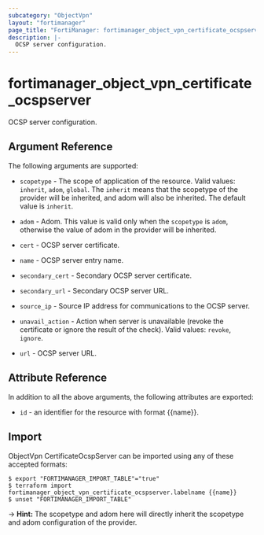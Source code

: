 ```yaml
---
subcategory: "ObjectVpn"
layout: "fortimanager"
page_title: "FortiManager: fortimanager_object_vpn_certificate_ocspserver"
description: |-
  OCSP server configuration.
---
```


# fortimanager_object_vpn_certificate_ocspserver
OCSP server configuration.

## Argument Reference


The following arguments are supported:

* `scopetype` - The scope of application of the resource. Valid values: `inherit`, `adom`, `global`. The `inherit` means that the scopetype of the provider will be inherited, and adom will also be inherited. The default value is `inherit`.
* `adom` - Adom. This value is valid only when the `scopetype` is `adom`, otherwise the value of adom in the provider will be inherited.

* `cert` - OCSP server certificate.
* `name` - OCSP server entry name.
* `secondary_cert` - Secondary OCSP server certificate.
* `secondary_url` - Secondary OCSP server URL.
* `source_ip` - Source IP address for communications to the OCSP server.
* `unavail_action` - Action when server is unavailable (revoke the certificate or ignore the result of the check). Valid values: `revoke`, `ignore`.

* `url` - OCSP server URL.


## Attribute Reference

In addition to all the above arguments, the following attributes are exported:
* `id` - an identifier for the resource with format {{name}}.

## Import

ObjectVpn CertificateOcspServer can be imported using any of these accepted formats:
```
$ export "FORTIMANAGER_IMPORT_TABLE"="true"
$ terraform import fortimanager_object_vpn_certificate_ocspserver.labelname {{name}}
$ unset "FORTIMANAGER_IMPORT_TABLE"
```
-> **Hint:** The scopetype and adom here will directly inherit the scopetype and adom configuration of the provider.
